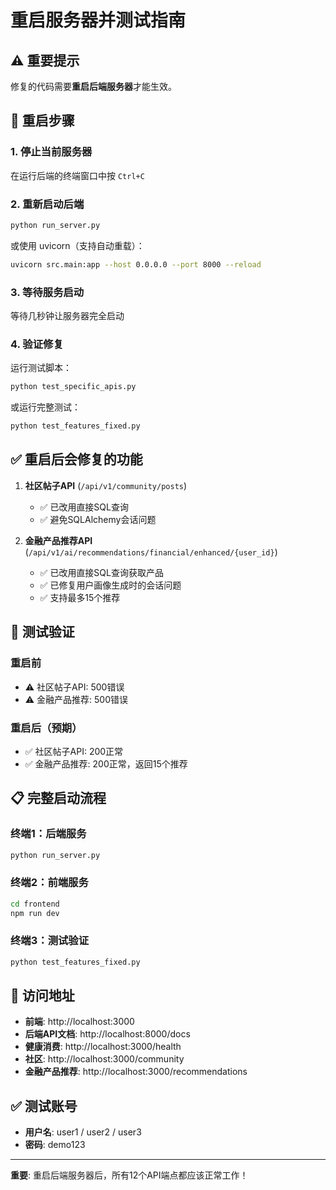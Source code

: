 # 重启服务器并测试指南

## ⚠️ 重要提示

修复的代码需要**重启后端服务器**才能生效。

## 🔄 重启步骤

### 1. 停止当前服务器

在运行后端的终端窗口中按 `Ctrl+C`

### 2. 重新启动后端

```bash
python run_server.py
```

或使用 uvicorn（支持自动重载）：
```bash
uvicorn src.main:app --host 0.0.0.0 --port 8000 --reload
```

### 3. 等待服务启动

等待几秒钟让服务器完全启动

### 4. 验证修复

运行测试脚本：
```bash
python test_specific_apis.py
```

或运行完整测试：
```bash
python test_features_fixed.py
```

## ✅ 重启后会修复的功能

1. **社区帖子API** (`/api/v1/community/posts`)
   - ✅ 已改用直接SQL查询
   - ✅ 避免SQLAlchemy会话问题

2. **金融产品推荐API** (`/api/v1/ai/recommendations/financial/enhanced/{user_id}`)
   - ✅ 已改用直接SQL查询获取产品
   - ✅ 已修复用户画像生成时的会话问题
   - ✅ 支持最多15个推荐

## 🧪 测试验证

### 重启前
- ⚠️ 社区帖子API: 500错误
- ⚠️ 金融产品推荐: 500错误

### 重启后（预期）
- ✅ 社区帖子API: 200正常
- ✅ 金融产品推荐: 200正常，返回15个推荐

## 📋 完整启动流程

### 终端1：后端服务
```bash
python run_server.py
```

### 终端2：前端服务
```bash
cd frontend
npm run dev
```

### 终端3：测试验证
```bash
python test_features_fixed.py
```

## 🎯 访问地址

- **前端**: http://localhost:3000
- **后端API文档**: http://localhost:8000/docs
- **健康消费**: http://localhost:3000/health
- **社区**: http://localhost:3000/community
- **金融产品推荐**: http://localhost:3000/recommendations

## ✅ 测试账号

- **用户名**: user1 / user2 / user3
- **密码**: demo123

---

**重要**: 重启后端服务器后，所有12个API端点都应该正常工作！

